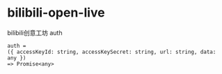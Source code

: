 # bilibili-open-live
 bilibili创意工坊 auth



```
auth =
({ accessKeyId: string, accessKeySecret: string, url: string, data: any })
=> Promise<any>
```
